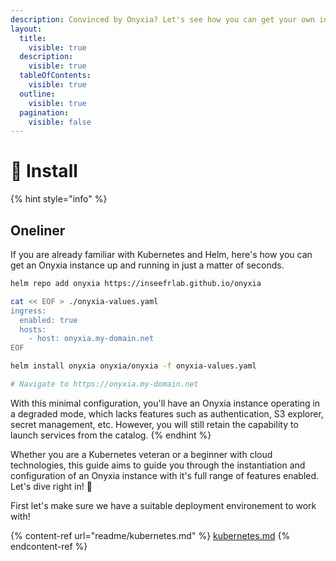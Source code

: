 ```yaml
---
description: Convinced by Onyxia? Let's see how you can get your own instance today!
layout:
  title:
    visible: true
  description:
    visible: true
  tableOfContents:
    visible: true
  outline:
    visible: true
  pagination:
    visible: false
---
```


# 🏁 Install

{% hint style="info" %}
## Oneliner

If you are already familiar with Kubernetes and Helm, here's how you can get an Onyxia instance up and running in just a matter of seconds.

```bash
helm repo add onyxia https://inseefrlab.github.io/onyxia

cat << EOF > ./onyxia-values.yaml
ingress:
  enabled: true
  hosts:
    - host: onyxia.my-domain.net
EOF

helm install onyxia onyxia/onyxia -f onyxia-values.yaml

# Navigate to https://onyxia.my-domain.net
```

With this minimal configuration, you'll have an Onyxia instance operating in a degraded mode, which lacks features such as authentication, S3 explorer, secret management, etc. However, you will still retain the capability to launch services from the catalog.
{% endhint %}

Whether you are a Kubernetes veteran or a beginner with cloud technologies, this guide aims to guide you through the instantiation and configuration of an Onyxia instance with it's full range of features enabled. Let's dive right in! 🤿

First let's make sure we have a suitable deployment environement to work with!&#x20;

{% content-ref url="readme/kubernetes.md" %}
[kubernetes.md](readme/kubernetes.md)
{% endcontent-ref %}
